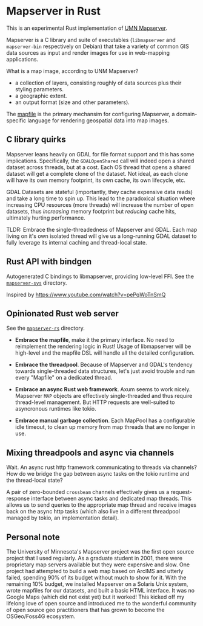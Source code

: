 # Mapserver in Rust

This is an experimental Rust implementation of [UMN Mapserver](https://mapserver.gis.umn.edu/).

Mapserver is a C library and suite of executables
(`libmapserver` and `mapserver-bin` respectively on Debian)
that take a variety of common GIS data sources as input
and render images for use in web-mapping applications.

What is a map image, according to UNM Mapserver?

- a collection of layers, consisting roughly of data sources plus their styling parameters.
- a geographic extent.
- an output format (size and other parameters).

The [mapfile](https://www.mapserver.org/mapfile/) is the primary mechansim for configuring Mapserver, a domain-specific language
for rendering geospatial data into map images.



## C library quirks

Mapserver leans heavily on GDAL for file format support and this has some implications.
Specifically, the `GDALOpenShared` call will indeed open a shared dataset across threads,
but at a cost. Each OS thread that opens a shared dataset will get a complete clone of the dataset.
Not ideal, as each clone will have its own memory footprint, its own cache, its own lifecycle, etc.

GDAL Datasets are stateful (importantly, they cache expensive data reads) and take a long time to spin up.
This lead to the paradoxical situation where increasing CPU resources (more threads)
will increase the number of open datasets, thus _increasing_ memory footprint but _reducing_ cache hits, ultimately hurting performance.

TLDR: Embrace the single-threadedness of Mapserver and GDAL. Each map living on it's own isolated thread
will give us a long-running GDAL dataset to fully leverage its internal caching and thread-local state.

## Rust API with bindgen

Autogenerated C bindings to libmapserver, providing low-level FFI. See the [`mapserver-sys`](./mapserver-sys) directory.

Inspired by https://www.youtube.com/watch?v=pePqWoTnSmQ

## Opinionated Rust web server

See the [`mapserver-rs`](./mapserver-rs) directory.

- **Embrace the mapfile**, make it the primary interface. No need to reimplement
  the rendering logic in Rust! Usage of libmapserver will be high-level and the
  mapfile DSL will handle all the detailed configuration.

- **Embrace the threadpool**. Because of Mapserver and GDAL's tendency towards single-threaded data structures,
  let's just avoid trouble and run every "Mapfile" on a dedicated thread.

- **Embrace an async Rust web framework**. Axum seems to work nicely.
  Mapserver `MAP` objects are effectively single-threaded and thus require thread-level management.
  But HTTP requests are well-suited to asyncronous runtimes like tokio.

- **Embrace manual garbage collection**. Each MapPool has a configurable idle timeout,
  to clean up memory from map threads that are no longer in use.

## Mixing threadpools and async via channels

Wait. An async rust http framework communicating to threads via channels?
How do we bridge the gap between async tasks on the tokio runtime and the thread-local state?

A pair of zero-bounded `crossbeam` channels effectively gives us a request-response interface
between async tasks and dedicated map threads. This allows us to send queries to the appropriate map thread
and receive images back on the async http tasks (which also live in a different threadpool managed by tokio, an implementation detail).

## Personal note

The University of Minnesota's Mapserver project was the first open source project that I used regularly.
As a graduate student in 2001, there were proprietary map servers available but they were expensive and slow.
One project had attempted to build a web map based on ArcIMS and utterly failed, spending 90% of its budget
without much to show for it. With the remaining 10% budget, we installed Mapserver on a Solaris Unix system,
wrote mapfiles for our datasets, and built a basic HTML interface. It was no Google Maps (which did not exist yet)
but it worked! This kicked off my lifelong love of open source and introduced me to the wonderful community of
open source geo practitioners that has grown to become the OSGeo/Foss4G ecosystem.
